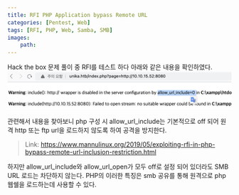 ```yaml
---
title: RFI PHP Application bypass Remote URL
categories: [Pentest, Web]
tags: [RFI, PHP, Web, Samba, SMB]
images:
    path: 
---
```


Hack the box 문제 풀이 중 RFI를 테스트 하다 아래와 같은 내용을 확인하였다.
![](../assets/image_post/20240212155715.png)

관련해서 내용을 찾아보니 php 구성 시 allow_url_include는 기본적으로 off 되어 원격 http 또는 ftp url을 로드하지 않도록 하여 공격을 방지한다. 
> Link: https://www.mannulinux.org/2019/05/exploiting-rfi-in-php-bypass-remote-url-inclusion-restriction.html

하지만 allow_url_include와 allow_url_open가 모두 off로 설정 되어 있더라도 SMB URL 로드는 차단하지 않는다. PHP의 이러한 특징은 smb 공유를 통해 원격으로 php 웹쉘을 로드하는데 사용할 수 있다.
